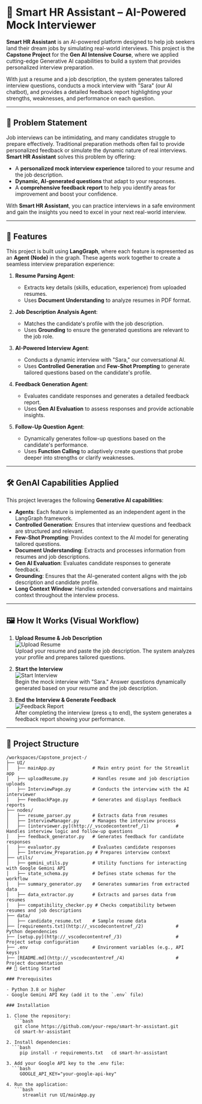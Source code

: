 # 🧠 Smart HR Assistant – AI-Powered Mock Interviewer

**Smart HR Assistant** is an AI-powered platform designed to help job seekers land their dream jobs by simulating real-world interviews. This project is the **Capstone Project** for the **Gen AI Intensive Course**, where we applied cutting-edge Generative AI capabilities to build a system that provides personalized interview preparation. 

With just a resume and a job description, the system generates tailored interview questions, conducts a mock interview with "Sara" (our AI chatbot), and provides a detailed feedback report highlighting your strengths, weaknesses, and performance on each question.

---

## 🌟 Problem Statement

Job interviews can be intimidating, and many candidates struggle to prepare effectively. Traditional preparation methods often fail to provide personalized feedback or simulate the dynamic nature of real interviews. **Smart HR Assistant** solves this problem by offering:

- A **personalized mock interview experience** tailored to your resume and the job description.
- **Dynamic, AI-generated questions** that adapt to your responses.
- A **comprehensive feedback report** to help you identify areas for improvement and boost your confidence.

With **Smart HR Assistant**, you can practice interviews in a safe environment and gain the insights you need to excel in your next real-world interview.

---

## 🚀 Features

This project is built using **LangGraph**, where each feature is represented as an **Agent (Node)** in the graph. These agents work together to create a seamless interview preparation experience:

1. **Resume Parsing Agent**:
   - Extracts key details (skills, education, experience) from uploaded resumes.
   - Uses **Document Understanding** to analyze resumes in PDF format.

2. **Job Description Analysis Agent**:
   - Matches the candidate's profile with the job description.
   - Uses **Grounding** to ensure the generated questions are relevant to the job role.

3. **AI-Powered Interview Agent**:
   - Conducts a dynamic interview with "Sara," our conversational AI.
   - Uses **Controlled Generation** and **Few-Shot Prompting** to generate tailored questions based on the candidate's profile.

4. **Feedback Generation Agent**:
   - Evaluates candidate responses and generates a detailed feedback report.
   - Uses **Gen AI Evaluation** to assess responses and provide actionable insights.

5. **Follow-Up Question Agent**:
   - Dynamically generates follow-up questions based on the candidate's performance.
   - Uses **Function Calling** to adaptively create questions that probe deeper into strengths or clarify weaknesses.

---

## 🛠️ GenAI Capabilities Applied

This project leverages the following **Generative AI capabilities**:

- **Agents**: Each feature is implemented as an independent agent in the LangGraph framework.
- **Controlled Generation**: Ensures that interview questions and feedback are structured and relevant.
- **Few-Shot Prompting**: Provides context to the AI model for generating tailored questions.
- **Document Understanding**: Extracts and processes information from resumes and job descriptions.
- **Gen AI Evaluation**: Evaluates candidate responses to generate feedback.
- **Grounding**: Ensures that the AI-generated content aligns with the job description and candidate profile.
- **Long Context Window**: Handles extended conversations and maintains context throughout the interview process.

---

## 🖼️ How It Works (Visual Workflow)

1. **Upload Resume & Job Description**  
   ![Upload Resume](placeholder-upload-resume.png)  
   Upload your resume and paste the job description. The system analyzes your profile and prepares tailored questions.

2. **Start the Interview**  
   ![Start Interview](placeholder-start-interview.png)  
   Begin the mock interview with "Sara." Answer questions dynamically generated based on your resume and the job description.

3. **End the Interview & Generate Feedback**  
   ![Feedback Report](placeholder-feedback-report.png)  
   After completing the interview (press `q` to end), the system generates a feedback report showing your performance.

---

## 📂 Project Structure

```plaintext
/workspaces/Capstone_project-/
├── UI/
│   ├── mainApp.py              # Main entry point for the Streamlit app
│   ├── uploadResume.py         # Handles resume and job description uploads
│   ├── InterviewPage.py        # Conducts the interview with the AI interviewer
│   ├── FeedbackPage.py         # Generates and displays feedback reports
├── nodes/
│   ├── resume_parser.py        # Extracts data from resumes
│   ├── InterviewManager.py     # Manages the interview process
│   ├── [interviewer.py](http://_vscodecontentref_/1)          # Handles interview logic and follow-up questions
│   ├── feedback_generator.py   # Generates feedback for candidate responses
│   ├── evaluator.py            # Evaluates candidate responses
│   ├── Interview_Preparation.py # Prepares interview context
├── utils/
│   ├── gemini_utils.py         # Utility functions for interacting with Google Gemini API
│   ├── state_schema.py         # Defines state schemas for the workflow
│   ├── summary_generator.py    # Generates summaries from extracted data
│   ├── data_extractor.py       # Extracts and parses data from resumes
│   ├── compatibility_checker.py # Checks compatibility between resumes and job descriptions
├── data/
│   ├── candidate_resume.txt    # Sample resume data
├── [requirements.txt](http://_vscodecontentref_/2)            # Python dependencies
├── [setup.py](http://_vscodecontentref_/3)                    # Project setup configuration
├── .env                        # Environment variables (e.g., API keys)
├── [README.md](http://_vscodecontentref_/4)                   # Project documentation
## 🚀 Getting Started

### Prerequisites

- Python 3.8 or higher
- Google Gemini API Key (add it to the `.env` file)

### Installation

1. Clone the repository:
   ```bash
   git clone https://github.com/your-repo/smart-hr-assistant.git
   cd smart-hr-assistant

2. Install dependencies:
  ```bash
     pip install -r requirements.txt   cd smart-hr-assistant   

3. Add your Google API key to the .env file:
  ```bash
     GOOGLE_API_KEY="your-google-api-key"     

4. Run the application:
   ```bash
      streamlit run UI/mainApp.py
   